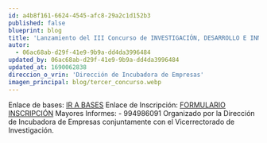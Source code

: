 ```yaml
---
id: a4b8f161-6624-4545-afc8-29a2c1d152b3
published: false
blueprint: blog
title: 'Lanzamiento del III Concurso de INVESTIGACIÓN, DESARROLLO E INNOVACIÓN EMPRESARIAL - 2023.'
autor:
  - 06ac68ab-d29f-41e9-9b9a-dd4da3996484
updated_by: 06ac68ab-d29f-41e9-9b9a-dd4da3996484
updated_at: 1690062838
direccion_o_vrin: 'Dirección de Incubadora de Empresas'
imagen_principal: blog/tercer_concurso.webp
---
```

Enlace de bases: [IR A BASES](https://drive.google.com/file/d/1X1er8goCz-Uxy3nvlX1faDwrXLagjHK_/view?fbclid=IwAR1ez5HmO9VUmm-CFgVu75lY3kDQzSYsPCEuWFoFg7Iey7Z9SXBDuAn1T6A)
Enlace de Inscripción: [FORMULARIO INSCRIPCIÓN](https://docs.google.com/forms/d/e/1FAIpQLSeczDxfix59kFIfcNIAPm4lCfxwkWWDhxmuEdtaXCzhYOT8jA/viewform)
Mayores Informes: - 994986091
Organizado por la Dirección de Incubadora de Empresas conjuntamente con el Vicerrectorado de Investigación.